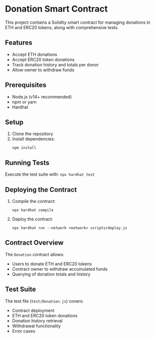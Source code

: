 # Donation Smart Contract

This project contains a Solidity smart contract for managing donations in ETH and ERC20 tokens, along with comprehensive tests.

## Features

- Accept ETH donations
- Accept ERC20 token donations
- Track donation history and totals per donor
- Allow owner to withdraw funds

## Prerequisites

- Node.js (v14+ recommended)
- npm or yarn
- Hardhat

## Setup

1. Clone the repository
2. Install dependencies:
   ```
   npm install
   ```

## Running Tests

Execute the test suite with:
    ```
    npx hardhat test
    ```

## Deploying the Contract

1. Compile the contract:
    ```
    npx hardhat compile
    ```
2. Deploy the contract:
    ```
    npx hardhat run --network <network> scripts/deploy.js
    ``` 


## Contract Overview

The `Donation` contract allows:
- Users to donate ETH and ERC20 tokens
- Contract owner to withdraw accumulated funds
- Querying of donation totals and history

## Test Suite

The test file (`test/Donation.js`) covers:
- Contract deployment
- ETH and ERC20 token donations
- Donation history retrieval
- Withdrawal functionality
- Error cases